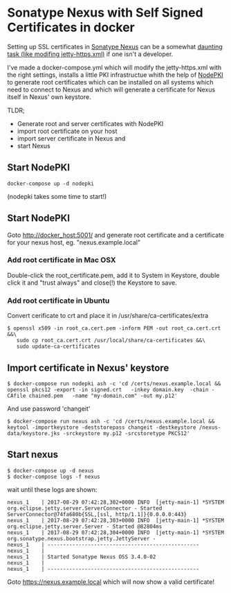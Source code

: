 # Sonatype Nexus with Self Signed Certificates in docker

Setting up SSL certificates in [Sonatype Nexus](https://www.sonatype.com/nexus-repository-sonatype) can be a somewhat [daunting task (like modifing jetty-https.xml)](https://github.com/TerrenceMiao/nexus/wiki/Setup-HTTPS-access-in-Nexus-Repository-Manager-OSS-3.0.0) if one isn't a developer. 

I've made a docker-compose.yml which will modify the jetty-https.xml with the right settings, installs a little PKI infrastructue whith the help of [NodePKI](https://github.com/aditosoftware/nodepki) to generate root certificates which can be installed on all systems which need to connect to Nexus and which will generate a certificate for Nexus itself in Nexus' own keystore.

TLDR; 
 * Generate root and server certificates with NodePKI
 * import root certificate on your host 
 * import server certificate in Nexus and 
 * start Nexus 

## Start NodePKI
```
docker-compose up -d nodepki
```
(nodepki takes some time to start!)

## Start NodePKI
Goto [http://docker_host:5001/](http://docker_host:5001/) and generate root certificate and a certificate for your nexus host, eg. "nexus.example.local"

### Add root certificate in Mac OSX
Double-click the root_certificate.pem, add it to System in Keystore, double click it and "trust always" and close(!) the Keystore to save.

### Add root certificate in Ubuntu
Convert cerificate to crt and place it in /usr/share/ca-certificates/extra
```
$ openssl x509 -in root_ca.cert.pem -inform PEM -out root_ca.cert.crt &&\
   sudo cp root_ca.cert.crt /usr/local/share/ca-certificates &&\
   sudo update-ca-certificates
```

## Import certificate in Nexus' keystore
```
$ docker-compose run nodepki ash -c 'cd /certs/nexus.example.local && openssl pkcs12 -export -in signed.crt   -inkey domain.key  -chain -CAfile chained.pem   -name "my-domain.com" -out my.p12'
```
And use password 'changeit'
```
$ docker-compose run nexus ash -c 'cd /certs/nexus.example.local && keytool -importkeystore -deststorepass changeit -destkeystore /nexus-data/keystore.jks -srckeystore my.p12 -srcstoretype PKCS12'
```

## Start nexus
```
$ docker-compose up -d nexus
$ docker-compose logs -f nexus
```

wait until these logs are shown:
```
nexus_1    | 2017-08-29 07:42:28,302+0000 INFO  [jetty-main-1] *SYSTEM org.eclipse.jetty.server.ServerConnector - Started ServerConnector@74fa680b{SSL,[ssl, http/1.1]}{0.0.0.0:443}
nexus_1    | 2017-08-29 07:42:28,303+0000 INFO  [jetty-main-1] *SYSTEM org.eclipse.jetty.server.Server - Started @82804ms
nexus_1    | 2017-08-29 07:42:28,304+0000 INFO  [jetty-main-1] *SYSTEM org.sonatype.nexus.bootstrap.jetty.JettyServer -
nexus_1    | -------------------------------------------------
nexus_1    |
nexus_1    | Started Sonatype Nexus OSS 3.4.0-02
nexus_1    |
nexus_1    | -------------------------------------------------
```

Goto https://nexus.example.local which will now show a valid certificate!
